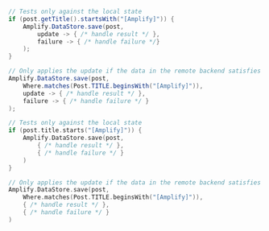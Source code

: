 <amplify-block-switcher>
<amplify-block name="Java">

```java
// Tests only against the local state
if (post.getTitle().startsWith("[Amplify]")) {
    Amplify.DataStore.save(post,
        update -> { /* handle result */ },
        failure -> { /* handle failure */}
    );
}

// Only applies the update if the data in the remote backend satisfies the criteria
Amplify.DataStore.save(post,
    Where.matches(Post.TITLE.beginsWith("[Amplify]")),
    update -> { /* handle result */ },
    failure -> { /* handle failure */ }
);
```

</amplify-block>
<amplify-block name="Kotlin">

```kotlin
// Tests only against the local state
if (post.title.starts("[Amplify]")) {
    Amplify.DataStore.save(post,
        { /* handle result */ },
        { /* handle failure */ }
    )
}

// Only applies the update if the data in the remote backend satisfies the criteria
Amplify.DataStore.save(post,
    Where.matches(Post.TITLE.beginsWith("[Amplify]")),
    { /* handle result */ },
    { /* handle failure */ }
)
```

</amplify-block>
</amplify-block-switcher>

